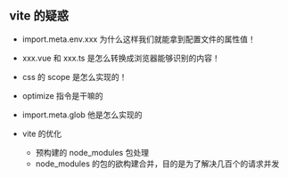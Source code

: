 ## vite 的疑惑

- import.meta.env.xxx 为什么这样我们就能拿到配置文件的属性值！
- xxx.vue 和 xxx.ts 是怎么转换成浏览器能够识别的内容！
- css 的 scope 是怎么实现的！
- optimize 指令是干嘛的
- import.meta.glob 他是怎么实现的

- vite 的优化
  - 预构建的 node_modules 包处理
  - node_modules 的包的欲构建合并，目的是为了解决几百个的请求并发
